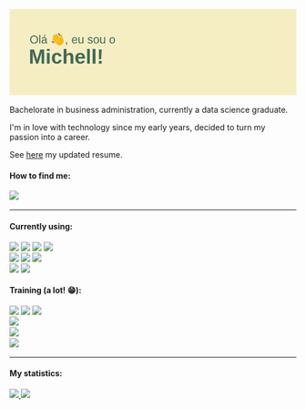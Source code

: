 <a href="https://github.com/michellamello"><img src="https://github.com/michellamello/michellamello/blob/main/header.png"/></a>

Bachelorate in business administration, currently a data science graduate.

I'm in love with technology since my early years, decided to turn my passion into a career.

See <a href="https://michellamello.github.io/curriculo/">here</a> my updated resume.

#### How to find me:
<a href="https://www.linkedin.com/in/michell-mello/"><img src="https://img.shields.io/badge/LinkedIn-0077B5?style=for-the-badge&logo=linkedin&logoColor=white"/></a>

<hr>

#### Currently using:
<div>
  <img src="https://img.shields.io/badge/Python-FFD43B?style=for-the-badge&logo=python&logoColor=darkgreen"/>
  <img src="https://img.shields.io/badge/Django-092E20?style=for-the-badge&logo=django&logoColor=green"/>
  <img src="https://img.shields.io/badge/Jupyter-F37626.svg?&style=for-the-badge&logo=Jupyter&logoColor=white"/>
  <img src="https://img.shields.io/badge/C%23-239120?style=for-the-badge&logo=c-sharp&logoColor=white"/>
</div>
<div>
  <img src="https://img.shields.io/badge/HTML-239120?style=for-the-badge&logo=html5&logoColor=white"/>
  <img src="https://img.shields.io/badge/CSS3-1572B6?style=for-the-badge&logo=css3&logoColor=white"/>
  <img src="https://img.shields.io/badge/Bootstrap-563D7C?style=for-the-badge&logo=bootstrap&logoColor=white"/>
</div>
<div>
  <img src="https://img.shields.io/badge/MongoDB-4EA94B?style=for-the-badge&logo=mongodb&logoColor=white"/>
  <img src="https://img.shields.io/badge/MySQL-00000F?style=for-the-badge&logo=mysql&logoColor=white"/>
</div>

#### Training (a lot! 😁):
<div>
  <div>
    <img src="https://img.shields.io/badge/Amazon_AWS-232F3E?style=for-the-badge&logo=amazon-aws&logoColor=white"/>
    <img src="https://img.shields.io/badge/microsoft%20azure-0089D6?style=for-the-badge&logo=microsoft-azure&logoColor=white"/>
    <img src="https://img.shields.io/badge/Google_Cloud-4285F4?style=for-the-badge&logo=google-cloud&logoColor=white"/>
  </div>
  <div>
    <img src="https://img.shields.io/badge/JavaScript-F7DF1E?style=for-the-badge&logo=javascript&logoColor=black"/>
  </div>
  <div>
    <img src="https://img.shields.io/badge/PostgreSQL-316192?style=for-the-badge&logo=postgresql&logoColor=white"/>
  </div>
  <div>
    <img src="https://img.shields.io/badge/Docker-2CA5E0?style=for-the-badge&logo=docker&logoColor=white"/>
  </div>
</div>
<hr>

#### My statistics:
<div>
  <a href="https://github.com/michellamello">
    <img src="https://github.com/michellamello/github-stats/blob/master/generated/overview.svg"/>
    <img src="https://github.com/michellamello/github-stats/blob/master/generated/languages.svg"/>
  </a>
</div>
